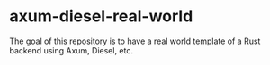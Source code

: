# axum-diesel-real-world
The goal of this repository is to have a real world template of a Rust backend using Axum, Diesel, etc.

